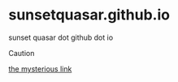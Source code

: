 # sunsetquasar.github.io
sunset quasar dot github dot io

> [!CAUTION]
> [the mysterious link](srmapthing/index.html)